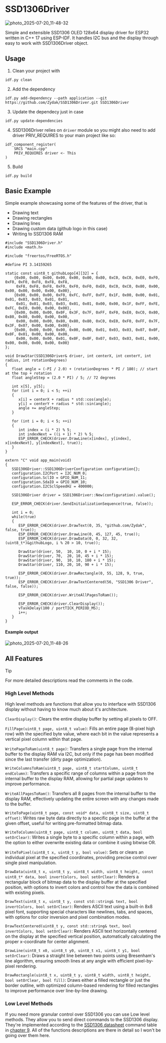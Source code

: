 # SSD1306Driver
![photo_2025-07-20_11-48-32](https://github.com/user-attachments/assets/b3b9ce14-04b4-4e04-af10-eb70784b485e)

Simple and extensible SSD1306 OLED 128x64 display driver for ESP32 written in C++ 17 using ESP-IDF. It handles I2C bus and the display through easy to work with SSD1306Driver object.

## Usage
1. Clean your project with 
```
idf.py clean
```
2. Add the dependency
```
idf.py add-dependency --path application --git https://github.com/Zydak/SSD1306Driver.git SSD1306Driver
```
3. Update the dependecy just in case
```
idf.py update-dependencies
```
4. SSD1306Driver relies on `driver` module so you might also need to add driver PRIV_REQUIRES to your main project like so:
```
idf_component_register(
    SRCS "main.cpp"
    PRIV_REQUIRES driver <- This
)
```
5. Build
```
idf.py build
```

## Basic Example

Simple example showcasing some of the features of the driver, that is
 - Drawing text
 - Drawing rectangles
 - Drawing lines
 - Drawing custom data (github logo in this case)
 - Writing to SSD1306 RAM
```
#include "SSD1306Driver.h"
#include <math.h>

#include "freertos/FreeRTOS.h"

#define PI 3.14159265

static const uint8_t githubLogo[4][32] = {
    {0x00, 0x00, 0x00, 0x00, 0x00, 0x00, 0x80, 0xC0, 0xC0, 0xE0, 0xF0, 0xF0, 0xF0, 0xF8, 0xF8, 0xF8,
     0xF8, 0xF8, 0xF8, 0xF0, 0xF0, 0xF0, 0xE0, 0xC0, 0xC0, 0x80, 0x00, 0x00, 0x00, 0x00, 0x00, 0x00},
    {0x00, 0x00, 0x00, 0xF0, 0xFC, 0xFF, 0xFF, 0x1F, 0x00, 0x00, 0x01, 0x01, 0x03, 0x03, 0x01, 0x01,
     0x01, 0x01, 0x03, 0x03, 0x01, 0x01, 0x00, 0x00, 0x1F, 0xFF, 0xFE, 0xFC, 0xE0, 0x00, 0x00, 0x00},
    {0x00, 0x00, 0x00, 0x0F, 0x3F, 0x7F, 0xFF, 0xF0, 0xE0, 0xC0, 0x80, 0x80, 0x80, 0x00, 0x00, 0x00,
     0x00, 0x00, 0x00, 0x80, 0x80, 0x80, 0xC0, 0xE0, 0xF0, 0xFF, 0x7F, 0x3F, 0x07, 0x00, 0x00, 0x00},
    {0x00, 0x00, 0x00, 0x00, 0x00, 0x00, 0x01, 0x03, 0x03, 0x07, 0x0F, 0x0F, 0x01, 0x00, 0x00, 0x00,
     0x00, 0x00, 0x00, 0x01, 0x0F, 0x0F, 0x07, 0x03, 0x03, 0x01, 0x00, 0x00, 0x00, 0x00, 0x00, 0x00}
};

void DrawStar(SSD1306Driver& driver, int centerX, int centerY, int radius, int rotationDegrees)
{
   float angle = (-PI / 2.0) + (rotationDegrees * PI / 180); // start at the top + rotation
   float angleStep = (2.0 * PI) / 5; // 72 degrees

   int x[5], y[5];
   for (int i = 0; i < 5; ++i)
   {
      x[i] = centerX + radius * std::cos(angle);
      y[i] = centerY + radius * std::sin(angle);
      angle += angleStep;
   }

   for (int i = 0; i < 5; ++i)
   {
      int index = (i * 2) % 5;
      int indexNext = ((i + 1) * 2) % 5;
      ESP_ERROR_CHECK(driver.DrawLine(x[index], y[index], x[indexNext], y[indexNext], true));
   }
}

extern "C" void app_main(void)
{
   SSD1306Driver::SSD1306DriverConfiguration configuration{};
   configuration.I2CPort = I2C_NUM_0;
   configuration.SclIO = GPIO_NUM_11;
   configuration.SdaIO = GPIO_NUM_10;
   configuration.I2CSclSpeedHz = 400000;

   SSD1306Driver driver = SSD1306Driver::New(configuration).value();

   ESP_ERROR_CHECK(driver.SendInitializationSequence(true, false));

   int i = 0;
   while(true)
   {
      ESP_ERROR_CHECK(driver.DrawText(0, 35, "github.com/Zydak", false, true));
      ESP_ERROR_CHECK(driver.DrawLine(0, 45, 127, 45, true));
      ESP_ERROR_CHECK(driver.DrawData(0, 0, 32, 32, (uint8_t*)&githubLogo, i % 20 > 10, true));

      DrawStar(driver, 50,  10, 10, 0 + i * 15);
      DrawStar(driver, 70,  20, 10, 45 + i * 15);
      DrawStar(driver, 90,  10, 10, 180 + i * 15);
      DrawStar(driver, 110, 20, 10, 90 + i * 15);

      ESP_ERROR_CHECK(driver.DrawRectangle(0, 55, 128, 9, true, true));
      ESP_ERROR_CHECK(driver.DrawTextCentered(56, "SSD1306 Driver", false, false));

      ESP_ERROR_CHECK(driver.WriteAllPagesToRam());

      ESP_ERROR_CHECK(driver.ClearDisplay());
      vTaskDelay(100 / portTICK_PERIOD_MS);
      i++;
   }
}
```
#### Example output
![photo_2025-07-20_11-48-26](https://github.com/user-attachments/assets/7c136dd0-cae7-4468-9ba1-fd24505fb44e)

## All Features
> [!TIP]  
> For more detailed descriptions read the comments in the code.

### High Level Methods
High level methods are functions that allow you to interface with SSD1306 display without having to know much about it's architecture.

`ClearDisplay()`: Clears the entire display buffer by setting all pixels to OFF.

`FillPage(uint8_t page, uint8_t value)`: Fills an entire page (8-pixel high row) with the specified byte value, where each bit in the value represents a vertical pixel column within that page.

`WritePageToRam(uint8_t page)`: Transfers a single page from the internal buffer to the display RAM via I2C, but only if the page has been modified since the last transfer (dirty page optimization).

`WriteColumnsToRam(uint8_t page, uint8_t startColumn, uint8_t endColumn)`: Transfers a specific range of columns within a page from the internal buffer to the display RAM, allowing for partial page updates to improve performance.

`WriteAllPagesToRam()`: Transfers all 8 pages from the internal buffer to the display RAM, effectively updating the entire screen with any changes made to the buffer.

`WriteToPage(uint8_t page, const void* data, uint8_t size, uint8_t offset)`: Writes raw byte data directly to a specific page in the buffer at the given offset, useful for writing pre-formatted bitmap data.

`WriteToColumn(uint8_t page, uint8_t column, uint8_t data, bool setOrClear)`: Writes a single byte to a specific column within a page, with the option to either overwrite existing data or combine it using bitwise OR.

`WriteToPixel(uint8_t x, uint8_t y, bool value)`: Sets or clears an individual pixel at the specified coordinates, providing precise control over single pixel manipulation.

`DrawData(uint8_t x, uint8_t y, uint8_t width, uint8_t height, const uint8_t* data, bool invertColors, bool setOrClear)`: Renders a rectangular block of bitmap data to the display buffer at the specified position, with options to invert colors and control how the data is combined with existing pixels.

`DrawText(uint8_t x, uint8_t y, const std::string& text, bool invertColors, bool setOrClear)`: Renders ASCII text using a built-in 8x8 pixel font, supporting special characters like newlines, tabs, and spaces, with options for color inversion and pixel combination modes.

`DrawTextCentered(uint8_t y, const std::string& text, bool invertColors, bool setOrClear)`: Renders ASCII text horizontally centered on the display at the specified vertical position, automatically calculating the proper x-coordinate for center alignment.

`DrawLine(uint8_t x0, uint8_t y0, uint8_t x1, uint8_t y1, bool setOrClear)`: Draws a straight line between two points using Bresenham's line algorithm, ensuring smooth lines at any angle with efficient pixel-by-pixel rendering.

`DrawRectangle(uint8_t x, uint8_t y, uint8_t width, uint8_t height, bool setOrClear, bool fill)`: Draws either a filled rectangle or just the border outline, with optimized column-based rendering for filled rectangles to improve performance over line-by-line drawing.

### Low Level Methods
If you need more granular control over SSD1306 you can use Low level methods. They allow you to send direct commands to the SSD1306 display. They're implemented according to the [SSD1306 datasheet](https://cdn-shop.adafruit.com/datasheets/SSD1306.pdf) command table in [chapter 9](https://cdn-shop.adafruit.com/datasheets/SSD1306.pdf#%5B%7B%22num%22%3A2326%2C%22gen%22%3A0%7D%2C%7B%22name%22%3A%22XYZ%22%7D%2C0%2C842%2Cnull%5D). All of the functions descriptions are there in detail so I won't be going over them here.
